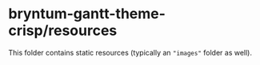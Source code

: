# bryntum-gantt-theme-crisp/resources

This folder contains static resources (typically an `"images"` folder as well).